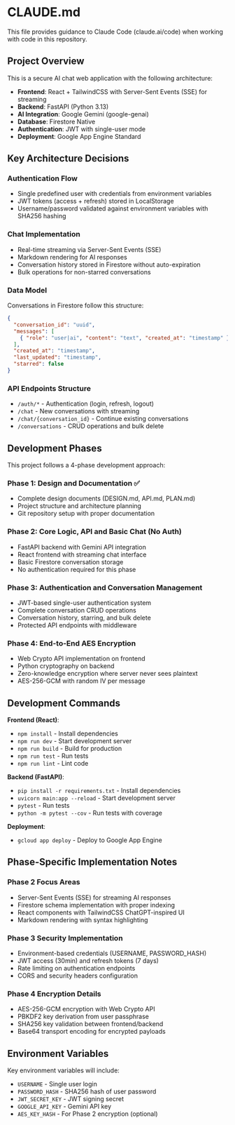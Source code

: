 # CLAUDE.md

This file provides guidance to Claude Code (claude.ai/code) when working with code in this repository.

## Project Overview

This is a secure AI chat web application with the following architecture:

- **Frontend**: React + TailwindCSS with Server-Sent Events (SSE) for streaming
- **Backend**: FastAPI (Python 3.13) 
- **AI Integration**: Google Gemini (google-genai)
- **Database**: Firestore Native
- **Authentication**: JWT with single-user mode
- **Deployment**: Google App Engine Standard

## Key Architecture Decisions

### Authentication Flow
- Single predefined user with credentials from environment variables
- JWT tokens (access + refresh) stored in LocalStorage
- Username/password validated against environment variables with SHA256 hashing

### Chat Implementation
- Real-time streaming via Server-Sent Events (SSE)
- Markdown rendering for AI responses
- Conversation history stored in Firestore without auto-expiration
- Bulk operations for non-starred conversations

### Data Model
Conversations in Firestore follow this structure:
```json
{
  "conversation_id": "uuid",
  "messages": [
    { "role": "user|ai", "content": "text", "created_at": "timestamp" }
  ],
  "created_at": "timestamp",
  "last_updated": "timestamp", 
  "starred": false
}
```

### API Endpoints Structure
- `/auth/*` - Authentication (login, refresh, logout)
- `/chat` - New conversations with streaming
- `/chat/{conversation_id}` - Continue existing conversations
- `/conversations` - CRUD operations and bulk delete

## Development Phases

This project follows a 4-phase development approach:

### Phase 1: Design and Documentation ✅
- Complete design documents (DESIGN.md, API.md, PLAN.md)
- Project structure and architecture planning
- Git repository setup with proper documentation

### Phase 2: Core Logic, API and Basic Chat (No Auth)
- FastAPI backend with Gemini API integration
- React frontend with streaming chat interface
- Basic Firestore conversation storage
- No authentication required for this phase

### Phase 3: Authentication and Conversation Management
- JWT-based single-user authentication system
- Complete conversation CRUD operations
- Conversation history, starring, and bulk delete
- Protected API endpoints with middleware

### Phase 4: End-to-End AES Encryption
- Web Crypto API implementation on frontend
- Python cryptography on backend
- Zero-knowledge encryption where server never sees plaintext
- AES-256-GCM with random IV per message

## Development Commands

**Frontend (React)**:
- `npm install` - Install dependencies
- `npm run dev` - Start development server
- `npm run build` - Build for production
- `npm run test` - Run tests
- `npm run lint` - Lint code

**Backend (FastAPI)**:
- `pip install -r requirements.txt` - Install dependencies
- `uvicorn main:app --reload` - Start development server
- `pytest` - Run tests
- `python -m pytest --cov` - Run tests with coverage

**Deployment**:
- `gcloud app deploy` - Deploy to Google App Engine

## Phase-Specific Implementation Notes

### Phase 2 Focus Areas
- Server-Sent Events (SSE) for streaming AI responses
- Firestore schema implementation with proper indexing
- React components with TailwindCSS ChatGPT-inspired UI
- Markdown rendering with syntax highlighting

### Phase 3 Security Implementation
- Environment-based credentials (USERNAME, PASSWORD_HASH)
- JWT access (30min) and refresh tokens (7 days)
- Rate limiting on authentication endpoints
- CORS and security headers configuration

### Phase 4 Encryption Details
- AES-256-GCM encryption with Web Crypto API
- PBKDF2 key derivation from user passphrase
- SHA256 key validation between frontend/backend
- Base64 transport encoding for encrypted payloads

## Environment Variables

Key environment variables will include:
- `USERNAME` - Single user login
- `PASSWORD_HASH` - SHA256 hash of user password
- `JWT_SECRET_KEY` - JWT signing secret
- `GOOGLE_API_KEY` - Gemini API key
- `AES_KEY_HASH` - For Phase 2 encryption (optional)
